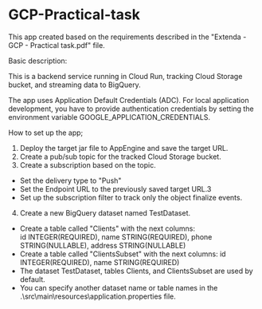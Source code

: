# GCP-Practical-task

This app created based on the requirements described in the "Extenda - GCP - Practical task.pdf" file.

Basic description:

This is a backend service running in Cloud Run​, tracking Cloud Storage bucket, and streaming data to BigQuery.

The app uses Application Default Credentials (ADC). 
For local application development, you have to provide authentication credentials by setting the environment variable GOOGLE_APPLICATION_CREDENTIALS.

How to set up the app;
1. Deploy the target jar file to AppEngine and save the target URL.
2. Create a pub/sub topic for the tracked Cloud Storage​ bucket.
3. Create a subscription based on the topic.
- Set the delivery type to "Push"
- Set the Endpoint URL to the previously saved target URL.3
- Set up the subscription filter to track only the object finalize events.
4. Create a new BigQuery dataset named TestDataset.
- Create a table called "Clients" with the next columns:             
      id INTEGER(REQUIRED), name STRING(REQUIRED), phone STRING(NULLABLE), address STRING(NULLABLE) 
- Create a table called "ClientsSubset" with the next columns: 
      id INTEGER(REQUIRED), name STRING(REQUIRED)
- The dataset TestDataset, tables Clients, and ClientsSubset are used by default.
- You can specify another dataset name or table names in the .\src\main\resources\application.properties file.
